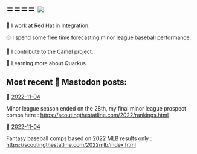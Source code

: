 ====
<img src="https://github.com/cunningt/cunningt/workflows/Update%20README/badge.svg">
====

👔 I work at Red Hat in Integration.

⚾️ I spend some free time forecasting minor league baseball performance.

🐫 I contribute to the Camel project.

🤷 Learning more about Quarkus.


## Most recent 🦣 Mastodon posts:

🦣 [2022-11-04](https://mastodon.social/@tcunning/109286090283001920)

<p>Minor league season ended on the 28th, my final minor league prospect comps here : <a href="https://scoutingthestatline.com/2022/rankings.html" target="_blank" rel="nofollow noopener noreferrer"><span class="invisible">https://</span><span class="ellipsis">scoutingthestatline.com/2022/r</span><span class="invisible">ankings.html</span></a></p>

🦣 [2022-11-04](https://mastodon.social/@tcunning/109286088250456009)

<p>Fantasy baseball comps based on 2022 MLB results only : <a href="https://scoutingthestatline.com/2022mlb/index.html" target="_blank" rel="nofollow noopener noreferrer"><span class="invisible">https://</span><span class="ellipsis">scoutingthestatline.com/2022ml</span><span class="invisible">b/index.html</span></a></p>


